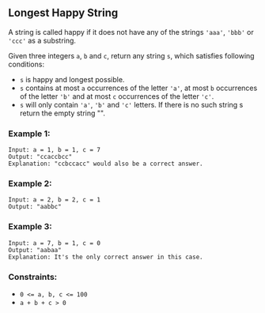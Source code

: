 ## Longest Happy String

A string is called happy if it does not have any of the strings `'aaa'`, `'bbb'` or `'ccc'` as a substring.

Given three integers `a`, `b` and `c`, return any string `s`, which satisfies following conditions:

* `s` is happy and longest possible.
* `s` contains at most `a` occurrences of the letter `'a'`, at most `b` occurrences of the letter `'b'` and at most `c` occurrences of the letter `'c'`.
* `s` will only contain `'a'`, `'b'` and `'c'` letters.
If there is no such string s return the empty string "".

### Example 1:
```
Input: a = 1, b = 1, c = 7
Output: "ccaccbcc"
Explanation: "ccbccacc" would also be a correct answer.
```
### Example 2:
```
Input: a = 2, b = 2, c = 1
Output: "aabbc"
```
### Example 3:
```
Input: a = 7, b = 1, c = 0
Output: "aabaa"
Explanation: It's the only correct answer in this case.
```

### Constraints:

* `0 <= a, b, c <= 100`
* `a + b + c > 0`
